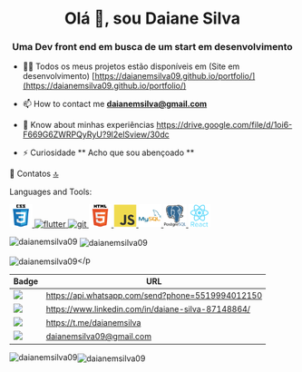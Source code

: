 <h1 align = "center"> Olá 👋, sou Daiane Silva </h1>
<h3 align = "center"> Uma Dev front end em busca de um start em desenvolvimento </h3>

- 👨‍💻 Todos os meus projetos estão disponíveis em (Site em desenvolvimento) [https://daianemsilva09.github.io/portfolio/](https://daianemsilva09.github.io/portfolio/)

- 📫 How to contact me **daianemsilva@gmail.com**

- 📄 Know about minhas experiências https://drive.google.com/file/d/1oi6-F669G6ZWRPQyRyU?9l2elSview/30dc 

- ⚡ Curiosidade ** Acho que sou abençoado **

 📱 Contatos [🔝](#welcome-badges-4-readmemd-profile)
 
 
 
 Languages and Tools:

 <a href="https://www.w3schools.com/css/" target="_blank"> <img src="https://raw.githubusercontent.com/devicons/devicon/master/icons/css3/css3-original-wordmark.svg" alt="css3" width="40" height="40"/> </a> <a href="https://flutter.dev" target="_blank"> <img src="https://www.vectorlogo.zone/logos/flutterio/flutterio-icon.svg" alt="flutter" width="40" height="40"/> </a> <a href="https://git-scm.com/" target="_blank"> <img src="https://www.vectorlogo.zone/logos/git-scm/git-scm-icon.svg" alt="git" width="40" height="40"/> </a> <a href="https://www.w3.org/html/" target="_blank"> <img src="https://raw.githubusercontent.com/devicons/devicon/master/icons/html5/html5-original-wordmark.svg" alt="html5" width="40" height="40"/> </a> <a href="https://developer.mozilla.org/en-US/docs/Web/JavaScript" target="_blank"> <img src="https://raw.githubusercontent.com/devicons/devicon/master/icons/javascript/javascript-original.svg" alt="javascript" width="40" height="40"/> </a> <a href="https://www.mysql.com/" target="_blank"> <img src="https://raw.githubusercontent.com/devicons/devicon/master/icons/mysql/mysql-original-wordmark.svg" alt="mysql" width="40" height="40"/> </a> <a href="https://www.postgresql.org" target="_blank"> <img src="https://raw.githubusercontent.com/devicons/devicon/master/icons/postgresql/postgresql-original-wordmark.svg" alt="postgresql" width="40" height="40"/> </a> <a href="https://reactjs.org/" target="_blank"> <img src="https://raw.githubusercontent.com/devicons/devicon/master/icons/react/react-original-wordmark.svg" alt="react" width="40" height="40"/> </a> </p><p><img align="left" src="https://github-readme-stats.vercel.app/api/top-langs?username=daianemsilva09&show_icons=true&locale=en&layout=compact" alt="daianemsilva09" /></p><p>&nbsp;<img align="center" src="https://github-readme-stats.vercel.app/api?username=daianemsilva09&show_icons=true&locale=en" alt="daianemsilva09" /></p><p><img align="center" src="https://github-readme-streak-stats.herokuapp.com/?user=daianemsilva09&" alt="daianemsilva09" /></p



| Badge                                                        | URL                                                |
| ------------------------------------------------------------ | -------------------------------------------------- |
| <img src="https://img.shields.io/badge/WhatsApp-25D366?style=for-the-badge&logo=whatsapp&logoColor=white" /> | https://api.whatsapp.com/send?phone=5519994012150  |
| <img src="https://img.shields.io/badge/LinkedIn-0077B5?style=for-the-badge&logo=linkedin&logoColor=white" /> | https://www.linkedin.com/in/daiane-silva-87148864/ |
| <img src="https://img.shields.io/badge/Telegram-2CA5E0?style=for-the-badge&logo=telegram&logoColor=white" /> | https://t.me/daianemsilva                          |
| <img src="https://img.shields.io/badge/Gmail-D14836?style=for-the-badge&logo=gmail&logoColor=white" /> | daianemsilva09@gmail.com                    |



 <img align = "left" src = "https://github-readme-stats.vercel.app/api/top-langs?username=daianemsilva09&show_icons=true&locale=en&layout=compact" alt = "daianemsilva09" /><img align = "center" src = "https://github-readme-stats.vercel.app/api?username=daianemsilva09&show_icons=true&locale=en" alt = "daianemsilva09" />
